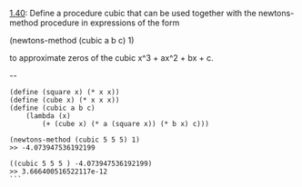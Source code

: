 [1.40](http://mitpress.mit.edu/sicp/full-text/book/book-Z-H-12.html#%_thm_1.40):
Define a procedure cubic that can be used together with the newtons-method procedure in expressions of the form

(newtons-method (cubic a b c) 1)

to approximate zeros of the cubic x^3 + ax^2 + bx + c.

--

```
(define (square x) (* x x))
(define (cube x) (* x x x))
(define (cubic a b c)
    (lambda (x)
        (+ (cube x) (* a (square x)) (* b x) c)))
```

````
(newtons-method (cubic 5 5 5) 1)
>> -4.073947536192199

((cubic 5 5 5 ) -4.073947536192199)
>> 3.666400516522117e-12
```
  
